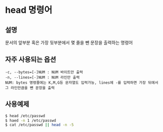 head 명령어
==========================

## 설명
문서의 앞부분 혹은 가장 뒷부분에서 몇 줄을 뺀 문장을 출력하는 명령어

## 자주 사용되는 옵션
```
-c, --bytes=[-]NUM : NUM 바이트만 출력
-n, --lines=[-]NUM : NUM 라인만 출력
NUM: bytes 명령줄에는 K,M,G등 문자열도 입력가능, lines에 -를 입력하면 가장 뒤에서 그 라인만큼을 뺀 문장을 출력
```

## 사용예제
```bash
$ head /etc/passwd
$ haed -n 1 /etc/passwd
$ cat /etc/passwd || head -n -5
```
